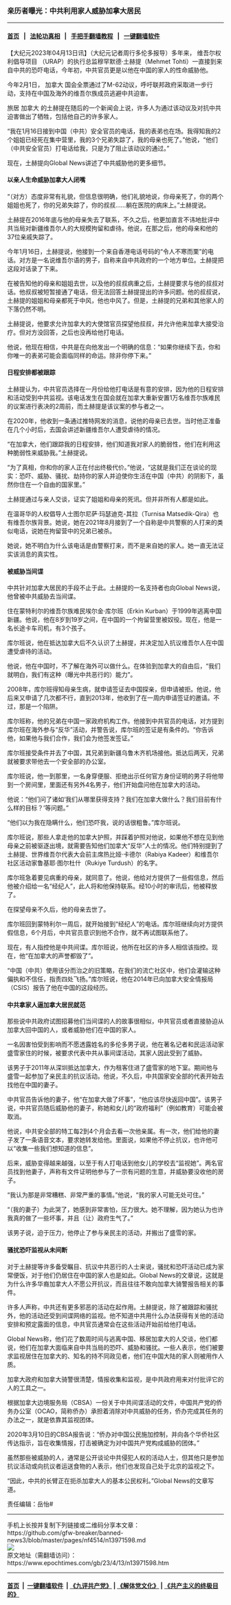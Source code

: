 ### 亲历者曝光：中共利用家人威胁加拿大居民
------------------------

#### [首页](https://github.com/gfw-breaker/banned-news3/blob/master/README.md) &nbsp;&nbsp;|&nbsp;&nbsp; [法轮功真相](https://github.com/begood0513/basic/blob/master/README.md)  &nbsp;&nbsp;|&nbsp;&nbsp; [手把手翻墙教程](https://github.com/gfw-breaker/guides/wiki)  &nbsp;&nbsp;|&nbsp;&nbsp; [一键翻墙软件](https://github.com/gfw-breaker/nogfw/blob/master/README.md)  



<div><p>
 【大纪元2023年04月13日讯】（大纪元记者周行多伦多报导）多年来，
 <ok href="https://www.epochtimes.com/gb/tag/%E7%BB%B4%E5%90%BE%E5%B0%94%E6%9D%83%E5%88%A9%E5%80%A1%E5%AF%BC%E9%A1%B9%E7%9B%AE.html">
  维吾尔权利倡导项目
 </ok>
 （URAP）的执行总监穆罕默德‧土赫提（Mehmet Tohti）一直接到来自中共的恐吓电话，今年初，中共官员更是以他在中国的家人的性命威胁他。
</p>
<p>
 今年2月1日，
 <ok href="https://www.epochtimes.com/gb/tag/%E5%8A%A0%E6%8B%BF%E5%A4%A7.html">
  加拿大
 </ok>
 国会全票通过了M-62动议，呼吁联邦政府采取进一步行动，支持在中国及海外的维吾尔族成员逃避中共迫害。
</p>
<p>
 旅居
 <ok href="https://www.epochtimes.com/gb/tag/%E5%8A%A0%E6%8B%BF%E5%A4%A7.html">
  加拿大
 </ok>
 的土赫提在随后的一个新闻会上说，许多人为通过该动议及对抗中共迫害做出了牺牲，包括他自己的许多家人。
</p>
<p>
 “我在1月16日接到中国（中共）安全官员的电话，我的表弟也在场。我得知我的2个姐姐已经死在集中营里，我的3个兄弟失踪了，我的母亲也死了。”他说，“他们（中共安全官员）打电话给我，只是为了阻止该动议的通过。”
</p>
<p>
 现在，土赫提向Global News讲述了中共威胁他的更多细节。
</p>
<h4>
 以亲人生命威胁加拿大人闭嘴
</h4>
<p>
 “（对方）态度非常有礼貌，但信息很明确，他们礼貌地说，你母亲死了，你的两个姐姐也死了，你的兄弟失踪了，你的叔叔……躺在医院的病床上。”土赫提说。
</p>
<p>
 土赫提在2016年底与他的母亲失去了联系，不久之后，他更加直言不讳地批评中共当局对新疆维吾尔人的大规模拘留和虐待。他说，在那之后，他的母亲和他的37位亲戚失踪了。
</p>
<p>
 今年1月16日，土赫提说，他接到一个来自香港电话号码的“令人不寒而栗”的电话。对方是一名说维吾尔语的男子，自称来自中共政府的一个地方单位。土赫提把这段对话录了下来。
</p>
<p>
 在被告知他的母亲和姐姐去世，以及他的叔叔病重之后，土赫提要求与他的叔叔对话。他叔叔被短暂接通了电话，但无法回答土赫提提出的许多问题。他的叔叔说，土赫提的姐姐和母亲都死于中风，他也中风了。但是，土赫提的兄弟和其他家人的下落仍然不明。
</p>
<p>
 土赫提说，他要求允许加拿大的大使馆官员探望他叔叔，并允许他来加拿大接受治疗。但对方没回答，之后也没再给他打电话。
</p>
<p>
 他说，他现在相信，中共是在向他发出一个明确的信息：“如果你继续下去，你和你唯一的表弟可能会面临同样的命运。除非你停下来。”
</p>
<h4>
 日程安排都被跟踪
</h4>
<p>
 土赫提认为，中共官员选择在一月份给他打电话是有意的安排，因为他的日程安排和活动受到中共监视。该电话发生在国会就在加拿大重新安置1万名维吾尔族难民的议案进行表决的2周前，而土赫提是该议案的参与者之一。
</p>
<p>
 在2020年，他收到一条通过推特网发的消息，说他的母亲已去世。当时他正准备在几个小时后，去国会讲述新疆维吾尔人遭受虐待的情况。
</p>
<p>
 “在加拿大，他们跟踪我的日程安排，他们知道我对家人的脆弱性，他们在利用这种脆弱性来威胁我。”土赫提说。
</p>
<p>
 “为了真相，你和你的家人正在付出终极代价。”他说，“这就是我们正在谈论的现实：恐吓、威胁、骚扰、劫持你的家人并迫使你生活在中国（中共）的阴影下，虽然你住在一个自由的国家里。”
</p>
<p>
 土赫提通过与亲人交谈，证实了姐姐和母亲的死讯。但并非所有人都是如此。
</p>
<p>
 在温哥华的人权倡导人士图尔尼萨‧玛瑟迪克-其拉（Turnisa Matsedik-Qira）也有维吾尔族背景。她说，她在2021年8月接到了一个自称是中共警察的人打来的类似电话，说她在拘留营中的兄弟已被杀。
</p>
<p>
 她说，她不明白为什么该电话是由警察打来，而不是来自她的家人。她一直无法证实该消息的真实性。
</p>
<h4>
 被威胁当间谍
</h4>
<p>
 中共针对加拿大居民的手段不止于此。土赫提的一名支持者也向Global News说，他曾被中共威胁去当间谍。
</p>
<p>
 住在蒙特利尔的维吾尔族难民埃尔金‧库尔班（Erkin Kurban）于1999年逃离中国新疆。他说，他在8岁到19岁之间，在中国的一个拘留营里被奴役。现在，他是一名长途卡车司机，有3个孩子。
</p>
<p>
 库尔班说，他在抵达加拿大后不久认识了土赫提，并决定加入抗议维吾尔人在中国遭受虐待的活动。
</p>
<p>
 他说，他在中国时，不了解在海外可以做什么。在体验到加拿大的自由后，“我们就明白，我们有这种（曝光中共恶行的）能力”。
</p>
<p>
 2008年，库尔班得知母亲生病，就申请签证去中国探亲，但申请被拒。他说，他后来又申请了几次都不行，直到2013年，他收到了在一周内申请签证的邀请。不过，那是一个陷阱。
</p>
<p>
 库尔班称，他的兄弟在中国一家政府机构工作。他接到中共官员的电话，对方提到库尔班在海外参与“反华”活动，并警告说，库尔班的签证是有条件的。“你告诉他，如果他与我们合作，我们会为他签发签证。”
</p>
<p>
 库尔班接受条件并去了中国，其兄弟到新疆乌鲁木齐机场接他。抵达后两天，兄弟就被要求带他去一个安全部的办公室。
</p>
<p>
 库尔班说，他一到那里，一名身穿便服、拒绝出示任何官方身份证明的男子将他带到一个房间里，里面还有另外4名男子，他们开始盘问他在加拿大的活动。
</p>
<p>
 他说：“他们问了诸如‘我们从哪里获得支持？我们在加拿大做什么？我们目前有什么样的目标？’等问题。”
</p>
<p>
 “他们以为我在隐瞒什么，他们恐吓我，说的话很粗鲁。”库尔班说。
</p>
<p>
 库尔班说，那些人拿走他的加拿大护照，并踩着护照对他说，如果他不想在见到他母亲之前被驱逐出境，就需要告知他们加拿大“反华”人士的情况。他们特别提到了土赫提、世界维吾尔代表大会前主席热比娅‧卡德尔（Rabiya Kadeer）和维吾尔社区活动家鲁基耶‧图尔杜什（Rukiye Turdush）的名字。
</p>
<p>
 库尔班急着要见病重的母亲，就同意了。他说，他给对方提供了一些假信息，然后他被介绍给一名“经纪人”，此人将和他保持联系。经10小时的审讯后，他被释放了。
</p>
<p>
 在探望母亲不久后，他的母亲去世了。
</p>
<p>
 库尔班回到蒙特利尔一周后，就开始接到“经纪人”的电话。库尔班继续向对方提供假信息，6个月后，中共官员意识到他不合作，就不再试图联系他了。
</p>
<p>
 现在，有人指控他是中共间谍。库尔班说，他所在社区的许多人相信该指控。现在，他“在加拿大的声誉都毁了”。
</p>
<p>
 “中国（中共）使用该分而治之的旧策略，在我们的流亡社区中，他们会灌输这种偏执和不信任，指责四处飞扬。”库尔班说，他在2014年已向加拿大安全情报局（CSIS）报告了他在中国的这段经历。
</p>
<h4>
 中共拿家人逼加拿大居民就范
</h4>
<p>
 那些说中共政府试图招募他们当间谍的人的故事很相似，中共官员或者直接胁迫从加拿大回中国的人，或者威胁他们在中国的家人。
</p>
<p>
 一名因害怕受到影响而不愿透露姓名的多伦多男子说，他在著名记者和民运活动家盛雪家住的时候，被要求代表中共从事间谍活动，其家人因此受到了威胁。
</p>
<p>
 该男子于2011年从深圳抵达加拿大，作为租客住进了盛雪家的地下室。期间他与盛雪一起参加了亲民主的抗议活动。他说，不久后，中共国家安全部的代表开始去找他在中国的妻子。
</p>
<p>
 中共官员告诉他的妻子，他“在加拿大做了坏事”，“他应该尽快返回中国”。该男子说，中共官员随后威胁他的妻子，称她和女儿的“政府福利”（例如教育）可能会被取消。
</p>
<p>
 他说，中共安全部的特工每2到4个月会去看一次他亲属。有一次，他们给他的妻子发了一条语音文本，要求她转发给他。里面说，如果他不停止抗议，也许他可以“收集一些我们想知道的信息”。
</p>
<p>
 后来，威胁变得越来越强，以至于有人打电话到他女儿的学校去“监视她”。两名官员找到他妻子，声称有文件证明他参与了一宗有问题的生意，并威胁要没收他的房子。
</p>
<p>
 “我认为那是非常糟糕、非常严重的事情。”他说，“我的家人可能无处可住。”
</p>
<p>
 “（我的妻子）为此哭了，她感到非常害怕，压力很大。她不理解，因为她认为也许我真的做了一些坏事，并且（让）政府生气了。”
</p>
<p>
 该男子说，迫于压力，他停止了参与亲民主的活动，并搬出了盛雪的家。
</p>
<h4>
 骚扰恐吓监视从未间断
</h4>
<p>
 对于土赫提等许多备受瞩目、抗议中共恶行的人士来说，骚扰和恐吓活动已成为家常便饭，对于他们仍居住在中国的家人也是如此。Global News的文章说，这就是为什么许多华裔加拿大人不愿公开抗议，而且往往不敢向加拿大骑警报告相关的事件。
</p>
<p>
 许多人声称，中共还有更多邪恶的活动在起作用。土赫提说，除了被跟踪和骚扰外，他的活动还受到间谍网络的监视。他不知道中共用什么办法获得有关他的活动安排和预定露面的信息，中共官员通常会在这些活动开始前给他打电话。
</p>
<p>
 Global News称，他们花了数周时间与逃离中国、移居加拿大的人交谈，他们都说，他们在加拿大面临来自中共当局的恐吓、威胁和骚扰。一些人表示，他们被要求监视居住在加拿大的、知名的持不同政见者，他们在中国大陆的家人则被用作人质。
</p>
<p>
 加拿大政府和加拿大骑警很清楚，情报收集和监视，是中共政府用来对付批评它的人的工具之一。
</p>
<p>
 根据加拿大边境服务局（CBSA）一份关于中共间谍活动的文件，中国共产党的侨务办公室（OCAO，简称侨办）承担着消除对中共威胁的任务，侨办完成其任务的办法之一，就是依靠其监视团体。
</p>
<p>
 2020年3月10日的CBSA报告说：“侨办对中国公民施加控制，并向各个华侨社区传达指示，旨在收集情报，打击被确定为对中国共产党构成威胁的团体。”
</p>
<p>
 虽然那些被威胁的人，通常是公开谈论中共侵犯人权的活动人士，但其他只是参加抗议活动或向抗议者运送食物的人表示，他们也发现自己处于北京的监视之下。
</p>
<p>
 “因此，中共的长臂正在扼杀加拿大人的基本公民权利。”Global News的文章写道。
</p>
<p>
 责任编辑：岳怡#
</p>
</div>
<hr/>
手机上长按并复制下列链接或二维码分享本文章：<br/>
https://github.com/gfw-breaker/banned-news3/blob/master/pages/nf4514/n13971598.md <br/>
<a href='https://github.com/gfw-breaker/banned-news3/blob/master/pages/nf4514/n13971598.md'><img src='https://github.com/gfw-breaker/banned-news3/blob/master/pages/nf4514/n13971598.md.png'/></a> <br/>
原文地址（需翻墙访问）：https://www.epochtimes.com/gb/23/4/13/n13971598.htm


------------------------
#### [首页](https://github.com/gfw-breaker/banned-news3/blob/master/README.md) &nbsp;|&nbsp; [一键翻墙软件](https://github.com/gfw-breaker/nogfw/blob/master/README.md) &nbsp;| [《九评共产党》](https://github.com/gfw-breaker/9ping.md/blob/master/README.md#九评之一评共产党是什么) | [《解体党文化》](https://github.com/gfw-breaker/jtdwh.md/blob/master/README.md) | [《共产主义的终极目的》](https://github.com/gfw-breaker/gczydzjmd.md/blob/master/README.md)


<img src='http://gfw-breaker.win/banned-news3/pages/nf4514/n13971598.md' width='0px' height='0px'/>